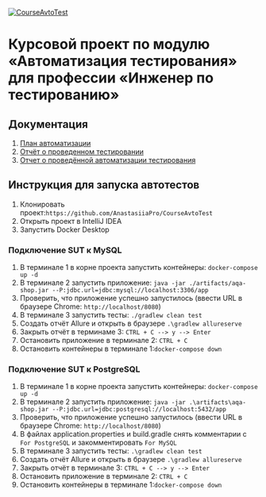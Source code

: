 [![CourseAvtoTest](https://github.com/AnastasiiaPro/CourseAvtoTest/actions/workflows/gradle.yml/badge.svg)](https://github.com/AnastasiiaPro/CourseAvtoTest/actions/workflows/gradle.yml)

# Курсовой проект по модулю «Автоматизация тестирования» для профессии «Инженер по тестированию»

## Документация
1. [План автоматизации](https://github.com/AnastasiiaPro/CourseAvtoTest/blob/main/report/Plan.md)
2. [Отчёт о проведенном тестировании](https://github.com/AnastasiiaPro/CourseAvtoTest/blob/main/report/Report.md)
3. [Отчет о проведённой автоматизации тестирования](https://github.com/AnastasiiaPro/CourseAvtoTest/blob/main/report/Summary.md)

## **Инструкция для запуска автотестов**
1. Клонировать проект:`https://github.com/AnastasiiaPro/CourseAvtoTest`
2. Открыть проект в IntelliJ IDEA
3. Запустить Docker Desktop

### Подключение SUT к MySQL
1. В терминале 1 в корне проекта запустить контейнеры: `docker-compose up -d`
2. В терминале 2 запустить приложение: `java -jar ./artifacts/aqa-shop.jar --P:jdbc.url=jdbc:mysql://localhost:3306/app`
3. Проверить, что приложение успешно запустилось (ввести URL в браузере Сhrome: `http://localhost/8080`)
4. В терминале 3 запустить тесты: `./gradlew clean test`
5. Создать отчёт Allure и открыть в браузере `.\gradlew allureserve`
6. Закрыть отчёт в терминаме 3:   `CTRL + C --> y --> Enter`
7. Остановить приложение в терминале 2: `CTRL + C`
8. Остановить контейнеры в терминале 1:`docker-compose down`

### Подключение SUT к PostgreSQL
1. В терминале 1 в корне проекта запустить контейнеры: `docker-compose up -d`
2. В терминале 2 запустить приложение: `java -jar .\artifacts\aqa-shop.jar --P:jdbc.url=jdbc:postgresql://localhost:5432/app`
3. Проверить, что приложение успешно запустилось (ввести URL в браузере Сhrome: `http://localhost/8080`)
4. В файлах application.properties и build.gradle снять комментарии с `For PostgreSQL`  и закомментировать `For MySQL`
5. В терминале 3 запустить тесты: `.\gradlew clean test`
6. Создать отчёт Allure и открыть в браузере `.\gradlew allureserve`
7. Закрыть отчёт в терминале 3:   `CTRL + C --> y --> Enter`
8. Остановить приложение в терминале 2: `CTRL + C`
9. Остановить контейнеры в терминале 1:`docker-compose down`
